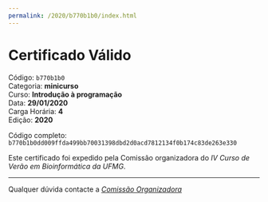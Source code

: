 ```yaml
---
permalink: /2020/b770b1b0/index.html
---
```


# Certificado Válido

Código: `b770b1b0`<br>
Categoria: **minicurso**<br>
Curso: **Introdução à programação**<br>
Data: **29/01/2020**<br>
Carga Horária: **4**<br>
Edição: **2020**<br>


Código completo: `b770b1b0dd009ffda499bb70031398dbd2d0acd7812134f0b174c83de263e330`


Este certificado foi expedido pela Comissão organizadora do *IV Curso de Verão em Bioinformática da UFMG*.

----

Qualquer dúvida contacte a [_Comissão Organizadora_](<mailto:cursobioinfoufmg@gmail.com$subject=[Certificados]>)

